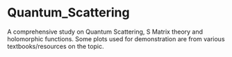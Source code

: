 # Quantum_Scattering
A comprehensive study on Quantum Scattering, S Matrix theory and holomorphic functions. Some plots used for demonstration are from various textbooks/resources on the topic.
